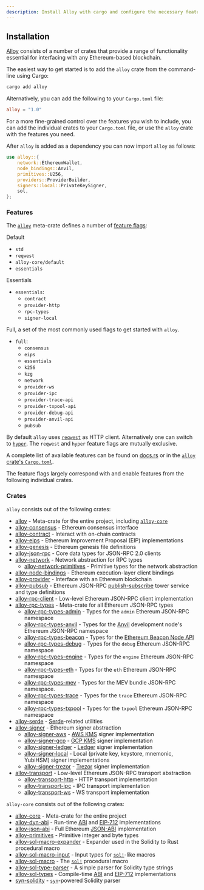 ```yaml
---
description: Install Alloy with cargo and configure the necessary feature flags for your blockchain development needs
---
```


## Installation

[Alloy](https://github.com/alloy-rs/alloy) consists of a number of crates that provide a range of functionality essential for interfacing with any Ethereum-based blockchain.

The easiest way to get started is to add the `alloy` crate from the command-line using Cargo:

```sh
cargo add alloy
```

Alternatively, you can add the following to your `Cargo.toml` file:

```toml
alloy = "1.0"
```

For a more fine-grained control over the features you wish to include, you can add the individual crates to your `Cargo.toml` file, or use the `alloy` crate with the features you need.

After `alloy` is added as a dependency you can now import `alloy` as follows:

```rust
use alloy::{
    network::EthereumWallet,
    node_bindings::Anvil,
    primitives::U256,
    providers::ProviderBuilder,
    signers::local::PrivateKeySigner,
    sol,
};
```

### Features

The [`alloy`](https://github.com/alloy-rs/alloy/tree/main/crates/alloy) meta-crate defines a number of [feature flags](https://github.com/alloy-rs/alloy/blob/main/crates/alloy/Cargo.toml):

Default

- `std`
- `reqwest`
- `alloy-core/default`
- `essentials`

Essentials

- `essentials`:
  - `contract`
  - `provider-http`
  - `rpc-types`
  - `signer-local`

Full, a set of the most commonly used flags to get started with `alloy`.

- `full`:
  - `consensus`
  - `eips`
  - `essentials`
  - `k256`
  - `kzg`
  - `network`
  - `provider-ws`
  - `provider-ipc`
  - `provider-trace-api`
  - `provider-txpool-api`
  - `provider-debug-api`
  - `provider-anvil-api`
  - `pubsub`

By default `alloy` uses [`reqwest`](https://crates.io/crates/reqwest) as HTTP client. Alternatively one can switch to [`hyper`](https://crates.io/crates/hyper).
The `reqwest` and `hyper` feature flags are mutually exclusive.

A complete list of available features can be found on [docs.rs](https://docs.rs/crate/alloy/latest/features) or in the [`alloy` crate's `Cargo.toml`](https://github.com/alloy-rs/alloy/blob/main/crates/alloy/Cargo.toml).

The feature flags largely correspond with and enable features from the following individual crates.

### Crates

`alloy` consists out of the following crates:

- [alloy](https://github.com/alloy-rs/alloy/tree/main/crates/alloy) - Meta-crate for the entire project, including [`alloy-core`](https://docs.rs/alloy-core)
- [alloy-consensus](https://github.com/alloy-rs/alloy/tree/main/crates/consensus) - Ethereum consensus interface
- [alloy-contract](https://github.com/alloy-rs/alloy/tree/main/crates/contract) - Interact with on-chain contracts
- [alloy-eips](https://github.com/alloy-rs/alloy/tree/main/crates/eips) - Ethereum Improvement Proposal (EIP) implementations
- [alloy-genesis](https://github.com/alloy-rs/alloy/tree/main/crates/genesis) - Ethereum genesis file definitions
- [alloy-json-rpc](https://github.com/alloy-rs/alloy/tree/main/crates/json-rpc) - Core data types for JSON-RPC 2.0 clients
- [alloy-network](https://github.com/alloy-rs/alloy/tree/main/crates/network) - Network abstraction for RPC types
  - [alloy-network-primitives](https://github.com/alloy-rs/alloy/tree/main/crates/network-primitives) - Primitive types for the network abstraction
- [alloy-node-bindings](https://github.com/alloy-rs/alloy/tree/main/crates/node-bindings) - Ethereum execution-layer client bindings
- [alloy-provider](https://github.com/alloy-rs/alloy/tree/main/crates/provider) - Interface with an Ethereum blockchain
- [alloy-pubsub](https://github.com/alloy-rs/alloy/tree/main/crates/pubsub) - Ethereum JSON-RPC [publish-subscribe](https://en.wikipedia.org/wiki/Publish%E2%80%93subscribe_pattern) tower service and type definitions
- [alloy-rpc-client](https://github.com/alloy-rs/alloy/tree/main/crates/rpc-client) - Low-level Ethereum JSON-RPC client implementation
- [alloy-rpc-types](https://github.com/alloy-rs/alloy/tree/main/crates/rpc-types) - Meta-crate for all Ethereum JSON-RPC types
  - [alloy-rpc-types-admin](https://github.com/alloy-rs/alloy/tree/main/crates/rpc-types-admin) - Types for the `admin` Ethereum JSON-RPC namespace
  - [alloy-rpc-types-anvil](https://github.com/alloy-rs/alloy/tree/main/crates/rpc-types-anvil) - Types for the [Anvil](https://github.com/foundry-rs/foundry) development node's Ethereum JSON-RPC namespace
  - [alloy-rpc-types-beacon](https://github.com/alloy-rs/alloy/tree/main/crates/rpc-types-beacon) - Types for the [Ethereum Beacon Node API](https://ethereum.github.io/beacon-APIs)
  - [alloy-rpc-types-debug](https://github.com/alloy-rs/alloy/tree/main/crates/rpc-types-debug) - Types for the `debug` Ethereum JSON-RPC namespace
  - [alloy-rpc-types-engine](https://github.com/alloy-rs/alloy/tree/main/crates/rpc-types-engine) - Types for the `engine` Ethereum JSON-RPC namespace
  - [alloy-rpc-types-eth](https://github.com/alloy-rs/alloy/tree/main/crates/rpc-types-eth) - Types for the `eth` Ethereum JSON-RPC namespace
  - [alloy-rpc-types-mev](https://github.com/alloy-rs/alloy/tree/main/crates/rpc-types-mev) - Types for the MEV bundle JSON-RPC namespace.
  - [alloy-rpc-types-trace](https://github.com/alloy-rs/alloy/tree/main/crates/rpc-types-trace) - Types for the `trace` Ethereum JSON-RPC namespace
  - [alloy-rpc-types-txpool](https://github.com/alloy-rs/alloy/tree/main/crates/rpc-types-txpool) - Types for the `txpool` Ethereum JSON-RPC namespace
- [alloy-serde](https://github.com/alloy-rs/alloy/tree/main/crates/serde) - [Serde](https://serde.rs)-related utilities
- [alloy-signer](https://github.com/alloy-rs/alloy/tree/main/crates/signer) - Ethereum signer abstraction
  - [alloy-signer-aws](https://github.com/alloy-rs/alloy/tree/main/crates/signer-aws) - [AWS KMS](https://aws.amazon.com/kms) signer implementation
  - [alloy-signer-gcp](https://github.com/alloy-rs/alloy/tree/main/crates/signer-gcp) - [GCP KMS](https://cloud.google.com/kms) signer implementation
  - [alloy-signer-ledger](https://github.com/alloy-rs/alloy/tree/main/crates/signer-ledger) - [Ledger](https://www.ledger.com) signer implementation
  - [alloy-signer-local](https://github.com/alloy-rs/alloy/tree/main/crates/signer-local) - Local (private key, keystore, mnemonic, YubiHSM) signer implementations
  - [alloy-signer-trezor](https://github.com/alloy-rs/alloy/tree/main/crates/signer-trezor) - [Trezor](https://trezor.io) signer implementation
- [alloy-transport](https://github.com/alloy-rs/alloy/tree/main/crates/transport) - Low-level Ethereum JSON-RPC transport abstraction
  - [alloy-transport-http](https://github.com/alloy-rs/alloy/tree/main/crates/transport-http) - HTTP transport implementation
  - [alloy-transport-ipc](https://github.com/alloy-rs/alloy/tree/main/crates/transport-ipc) - IPC transport implementation
  - [alloy-transport-ws](https://github.com/alloy-rs/alloy/tree/main/crates/transport-ws) - WS transport implementation

`alloy-core` consists out of the following crates:

- [alloy-core](https://github.com/alloy-rs/core/tree/main/crates/core) - Meta-crate for the entire project
- [alloy-dyn-abi](https://github.com/alloy-rs/core/tree/main/crates/dyn-abi) - Run-time [ABI](https://docs.soliditylang.org/en/latest/abi-spec.html) and [EIP-712](https://eips.ethereum.org/EIPS/eip-712) implementations
- [alloy-json-abi](https://github.com/alloy-rs/core/tree/main/crates/json-abi) - Full Ethereum [JSON-ABI](https://docs.soliditylang.org/en/latest/abi-spec.html#json) implementation
- [alloy-primitives](https://github.com/alloy-rs/core/tree/main/crates/primitives) - Primitive integer and byte types
- [alloy-sol-macro-expander](https://github.com/alloy-rs/core/tree/main/crates/sol-macro-expander) - Expander used in the Solidity to Rust procedural macro
- [alloy-sol-macro-input](https://github.com/alloy-rs/core/tree/main/crates/sol-macro-input) - Input types for [`sol!`](https://docs.rs/alloy-sol-macro/latest/alloy_sol_macro/macro.sol.html)-like macros
- [alloy-sol-macro](https://github.com/alloy-rs/core/tree/main/crates/sol-macro) - The [`sol!`](https://docs.rs/alloy-sol-macro/latest/alloy_sol_macro/macro.sol.html) procedural macro
- [alloy-sol-type-parser](https://github.com/alloy-rs/core/tree/main/crates/sol-type-parser) - A simple parser for Solidity type strings
- [alloy-sol-types](https://github.com/alloy-rs/core/tree/main/crates/sol-types) - Compile-time [ABI](https://docs.soliditylang.org/en/latest/abi-spec.html) and [EIP-712](https://eips.ethereum.org/EIPS/eip-712) implementations
- [syn-solidity](https://github.com/alloy-rs/core/tree/main/crates/syn-solidity) - [`syn`](https://github.com/dtolnay/syn)-powered Solidity parser
